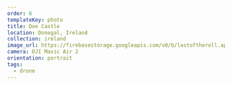 ```yaml
---
order: 6
templateKey: photo
title: Doe Castle
location: Donegal, Ireland
collection: ireland
image_url: https://firebasestorage.googleapis.com/v0/b/lastoftheroll.appspot.com/o/DoeCastle.jpeg?alt=media&token=fd5d0b1d-88a3-4578-92fa-e8048e2ba3e1
camera: DJI Mavic Air 2
orientation: portrait
tags:
  - drone
---
```


